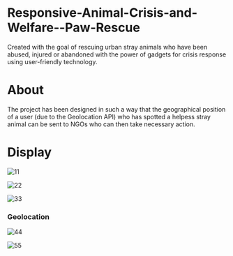 # Responsive-Animal-Crisis-and-Welfare--Paw-Rescue
Created with the goal of rescuing urban stray animals who have been abused, injured or abandoned with the power of gadgets for crisis response using user-friendly technology.

# About
The project has been designed in such a way that the geographical position of a user (due to the Geolocation API) who has spotted a helpess stray animal can be sent to NGOs who can then take necessary action. 

# Display
![11](https://user-images.githubusercontent.com/73905298/127763151-832f2536-58f2-4b16-81fb-5d36dbc5eb26.jpeg)

![22](https://user-images.githubusercontent.com/73905298/127763157-f26382bc-a609-433c-85d7-54cdfc579ea1.jpeg)

![33](https://user-images.githubusercontent.com/73905298/127763164-6e6f08ea-2a77-4215-afca-406d74ae093c.jpeg)

### Geolocation 
![44](https://user-images.githubusercontent.com/73905298/127763165-25eaef19-093c-4a56-9cd0-696033c3020a.jpeg)

![55](https://user-images.githubusercontent.com/73905298/127763167-1a9c681e-acdd-41cd-a9db-9765e77eae9c.jpeg)


